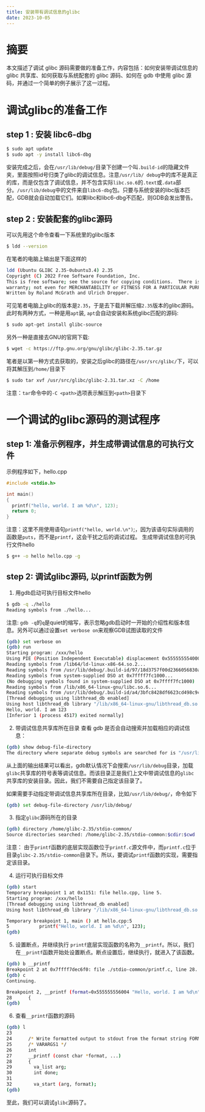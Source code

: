 ```yaml
---
title: 安装带有调试信息的glibc
date: 2023-10-05
---
```

# 摘要
本文描述了调试 glibc 源码需要做的准备工作，内容包括：如何安装带调试信息的 glibc 共享库、如何获取与系统配套的 glibc 源码、如何在 gdb 中使用 glibc 源码，并通过一个简单的例子展示了这一过程。

# 调试glibc的准备工作
## step 1 : 安装 libc6-dbg
```bash
$ sudo apt update
$ sudo apt -y install libc6-dbg
```  
安装完成之后，会在``/usr/lib/debug/``目录下创建一个叫``.build-id``的隐藏文件夹，里面按照id号归类了glibc的调试信息。注意``/usr/lib/ debug``中的库不是真正的库，而是仅包含了调试信息，并不包含实际``libc.so.6``的``.text``或``.data``部分。``/usr/lib/debug``中的文件来自``libc6-dbg``包。只要与系统安装的libc版本匹配，GDB就会自动加载它们。如果libc和libc6-dbg不匹配，则GDB会发出警告。

## step 2 : 安装配套的glibc源码  
可以先用这个命令查看一下系统里的glibc版本  
```bash
$ ldd --version
```
在笔者的电脑上输出是下面这样的
```bash
ldd (Ubuntu GLIBC 2.35-0ubuntu3.4) 2.35
Copyright (C) 2022 Free Software Foundation, Inc.
This is free software; see the source for copying conditions.  There is NO
warranty; not even for MERCHANTABILITY or FITNESS FOR A PARTICULAR PURPOSE.
Written by Roland McGrath and Ulrich Drepper.
```
可见笔者电脑上glibc的版本是``2.35``，于是去下载并解压缩``2.35``版本的glibc源码。此时有两种方式，一种是用``apt``装, ``apt``会自动安装和系统glibc匹配的源码:
```bash
$ sudo apt-get install glibc-source
```
另外一种是直接去GNU的官网下载:
```bash
$ wget -c https://ftp.gnu.org/gnu/glibc/glibc-2.35.tar.gz
```
笔者是以第一种方式去获取的，安装之后glibc的路径在``/usr/src/glibc/``下，可以将其解压到``/home/``目录下
```bash
$ sudo tar xvf /usr/src/glibc/glibc-2.31.tar.xz -C /home
```
注意：``tar``命令中的``-C <path>``选项表示解压到``<path>``目录下

# 一个调试的glibc源码的测试程序
## step 1: 准备示例程序，并生成带调试信息的可执行文件
示例程序如下，hello.cpp
```cpp
#include <stdio.h>

int main()
{
  printf("hello, world. I am %d\n", 123);
  return 0;
}
```
注意：这里不用使用语句``printf("hello, world.\n")``;，因为该语句实际调用的函数是``puts``，而不是``printf``，这会干扰之后的调试过程。
生成带调试信息的可执行文件hello
```bash
$ g++ -o hello hello.cpp -g
```
## step 2: 调试glibc源码, 以printf函数为例

1) 用gdb启动可执行目标文件hello
```bash
$ gdb -q ./hello
Reading symbols from ./hello...
```
注意: ``gdb -q``的``q``是quiet的缩写，表示忽略gdb启动时一开始的介绍性和版本信息。另外可以通过设置``set verbose on``来观察GDB试图读取的文件
```bash
(gdb) set verbose on
(gdb) run
Starting program: /xxx/hello
Using PIE (Position Independent Executable) displacement 0x555555554000 for "/xxx/hello".
Reading symbols from /lib64/ld-linux-x86-64.so.2...
Reading symbols from /usr/lib/debug/.build-id/97/18d3757f00d2366056830aae09698dbd35e32c.debug...
Reading symbols from system-supplied DSO at 0x7ffff7fc1000...
(No debugging symbols found in system-supplied DSO at 0x7ffff7fc1000)
Reading symbols from /lib/x86_64-linux-gnu/libc.so.6...
Reading symbols from /usr/lib/debug/.build-id/a4/3bfc8428df6623cd498c9c0caeb91aec9be4f9.debug...
[Thread debugging using libthread_db enabled]
Using host libthread_db library "/lib/x86_64-linux-gnu/libthread_db.so.1".
Hello, world. I am 123
[Inferior 1 (process 4517) exited normally]
```
2) 带调试信息共享库所在目录
查看 gdb 是否会自动搜索并加载相应的调试信息：
```bash
(gdb) show debug-file-directory
The directory where separate debug symbols are searched for is "/usr/lib/debug".
```
从上面的输出结果可以看出，gdb默认情况下会搜索``/usr/lib/debug``目录，加载``glibc``共享库的符号表等调试信息。而该目录正是我们上文中带调试信息的``glibc``共享库的安装目录。因此，我们不需要自己指定该目录了。

如果需要手动指定带调试信息共享库所在目录，比如``/usr/lib/debug/``，命令如下
```bash
(gdb) set debug-file-directory /usr/lib/debug/
```
3) 指定``glibc``源码所在的目录
```bash
(gdb) directory /home/glibc-2.35/stdio-common/
Source directories searched: /home/glibc-2.35/stdio-common:$cdir:$cwd
```
注意： 由于``printf``函数的底层实现函数位于``printf.c``源文件中，而``printf.c``位于目录``glibc-2.35/stdio-common``目录下。所以，要调试``printf``函数的实现，需要指定该目录。

4) 运行可执行目标文件
```bash
(gdb) start
Temporary breakpoint 1 at 0x1151: file hello.cpp, line 5.
Starting program: /xxx/hello
[Thread debugging using libthread_db enabled]
Using host libthread_db library "/lib/x86_64-linux-gnu/libthread_db.so.1".

Temporary breakpoint 1, main () at hello.cpp:5
5           printf("Hello, world. I am %d\n", 123);
(gdb)
```
5) 设置断点，并继续执行
``printf``底层实现函数的名称为``__printf``。所以，我们在``__printf``函数开始处设置断点。断点设置后，继续执行，就进入了该函数。
```bash
(gdb) b __printf
Breakpoint 2 at 0x7ffff7dec6f0: file ./stdio-common/printf.c, line 28.
(gdb) c
Continuing.

Breakpoint 2, __printf (format=0x555555556004 "Hello, world. I am %d\n") at ./stdio-common/printf.c:28
28      {
(gdb)
```
6) 查看``__printf``函数的源码
```bash
(gdb) l
23
24      /* Write formatted output to stdout from the format string FORMAT.  */
25      /* VARARGS1 */
26      int
27      __printf (const char *format, ...)
28      {
29        va_list arg;
30        int done;
31
32        va_start (arg, format);
(gdb)
```
至此，我们可以调试``glibc``源码了。
